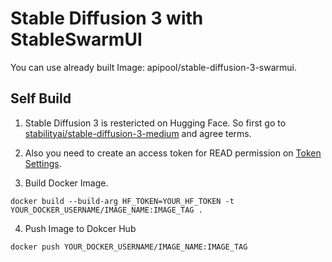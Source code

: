 # Stable Diffusion 3 with StableSwarmUI

You can use already built Image: apipool/stable-diffusion-3-swarmui.

## Self Build

1. Stable Diffusion 3 is restericted on Hugging Face. So first go to [stabilityai/stable-diffusion-3-medium](https://huggingface.co/stabilityai/stable-diffusion-3-medium/tree/main) and agree terms.

2. Also you need to create an access token for READ permission on [Token Settings](https://huggingface.co/settings/tokens).

3. Build Docker Image.

```
docker build --build-arg HF_TOKEN=YOUR_HF_TOKEN -t YOUR_DOCKER_USERNAME/IMAGE_NAME:IMAGE_TAG .
```

4. Push Image to Dokcer Hub

```
docker push YOUR_DOCKER_USERNAME/IMAGE_NAME:IMAGE_TAG
```
